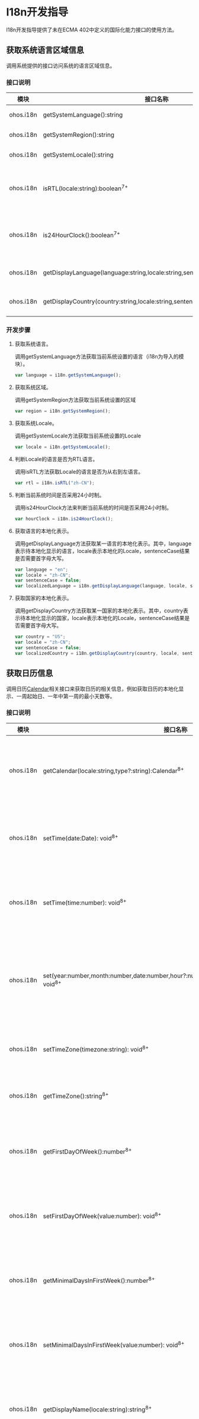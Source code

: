 # I18n开发指导

I18n开发指导提供了未在ECMA 402中定义的国际化能力接口的使用方法。

## 获取系统语言区域信息

调用系统提供的接口访问系统的语言区域信息。

### 接口说明

| 模块 | 接口名称 | 描述 |
| -------- | -------- | -------- |
| ohos.i18n | getSystemLanguage():string | 获取系统语言。 |
| ohos.i18n | getSystemRegion():string | 获取系统区域。 |
| ohos.i18n | getSystemLocale():string | 获取系统Locale。 |
| ohos.i18n | isRTL(locale:string):boolean<sup>7+</sup> | locale对应的语言是否为从右到左语言。 |
| ohos.i18n | is24HourClock():boolean<sup>7+</sup> | 获取当前系统时间是否采用24小时制。 |
| ohos.i18n | getDisplayLanguage(language:string,locale:string,sentenceCase?:boolean):string | 获取语言的本地化表示。 |
| ohos.i18n | getDisplayCountry(country:string,locale:string,sentenceCase?:boolean):string | 获取国家的本地化表示。 |

### 开发步骤

1. 获取系统语言。

   调用getSystemLanguage方法获取当前系统设置的语言（i18n为导入的模块）。

   ```js
   var language = i18n.getSystemLanguage();
   ```

2. 获取系统区域。

     调用getSystemRegion方法获取当前系统设置的区域
     
   ```js
   var region = i18n.getSystemRegion();
   ```

3. 获取系统Locale。

     调用getSystemLocale方法获取当前系统设置的Locale
     
   ```js
   var locale = i18n.getSystemLocale();
   ```

4. 判断Locale的语言是否为RTL语言。

   调用isRTL方法获取Locale的语言是否为从右到左语言。

   ```js
   var rtl = i18n.isRTL("zh-CN");
   ```

5. 判断当前系统时间是否采用24小时制。

     调用is24HourClock方法来判断当前系统的时间是否采用24小时制。
     
   ```js
   var hourClock = i18n.is24HourClock();
   ```

6. 获取语言的本地化表示。

     调用getDisplayLanguage方法获取某一语言的本地化表示。其中，language表示待本地化显示的语言，locale表示本地化的Locale，sentenceCase结果是否需要首字母大写。
     
   ```js
   var language = "en";
   var locale = "zh-CN";
   var sentenceCase = false;
   var localizedLanguage = i18n.getDisplayLanguage(language, locale, sentenceCase);
   ```

7. 获取国家的本地化表示。

     调用getDisplayCountry方法获取某一国家的本地化表示。其中，country表示待本地化显示的国家，locale表示本地化的Locale，sentenceCase结果是否需要首字母大写。
     
   ```js
   var country = "US";
   var locale = "zh-CN";
   var sentenceCase = false;
   var localizedCountry = i18n.getDisplayCountry(country, locale, sentenceCase);
   ```

## 获取日历信息

调用日历[Calendar](../reference/apis/js-apis-intl.md)相关接口来获取日历的相关信息，例如获取日历的本地化显示、一周起始日、一年中第一周的最小天数等。

### 接口说明

| 模块 | 接口名称 | 描述 |
| -------- | -------- | -------- |
| ohos.i18n | getCalendar(locale:string,type?:string):Calendar<sup>8+</sup> | 获取指定locale和type的日历对象。 |
| ohos.i18n | setTime(date:Date): void<sup>8+</sup> | 设置日历对象内部的时间日期。 |
| ohos.i18n | setTime(time:number): void<sup>8+</sup> | 设置日历对象内部的时间日期。 |
| ohos.i18n | set(year:number,month:number,date:number,hour?:number,minute?:number,second?:number): void<sup>8+</sup> | 设置日历对象的年、月、日、时、分、秒。 |
| ohos.i18n | setTimeZone(timezone:string): void<sup>8+</sup> | 设置日历对象的时区。 |
| ohos.i18n | getTimeZone():string<sup>8+</sup> | 获取日历对象的时区。 |
| ohos.i18n | getFirstDayOfWeek():number<sup>8+</sup> | 获取日历对象的一周起始日。 |
| ohos.i18n | setFirstDayOfWeek(value:number): void<sup>8+</sup> | 设置日历对象的一周起始日。 |
| ohos.i18n | getMinimalDaysInFirstWeek():number<sup>8+</sup> | 获取一年中第一周的最小天数。 |
| ohos.i18n | setMinimalDaysInFirstWeek(value:number): void<sup>8+</sup> | 设置一年中第一周的最小天数。 |
| ohos.i18n | getDisplayName(locale:string):string<sup>8+</sup> | 获取日历对象的本地化表示。 |
| ohos.i18n | isWeekend(date?:Date):boolean<sup>8+</sup> | 判断给定的日期是否在日历中是周末。 |

### 开发步骤

1. 实例化日历对象。

   调用getCalendar方法获取指定locale和type的时区对象（i18n为导入的模块）。其中，type表示合法的日历类型，目前合法的日历类型包括："buddhist", "chinese", "coptic", "ethiopic", "hebrew", "gregory", "indian", "islamic_civil", "islamic_tbla", "islamic_umalqura", "japanese", "persian"。当type没有给出时，采用区域默认的日历类型。
   
   ```js
   var calendar = i18n.getCalendar("zh-CN", "gregory);
   ```

2. 设置日历对象的时间。

     调用setTime方法设置日历对象的时间。setTime方法接收两种类型的参数。一种是传入一个Date对象，另一种是传入一个数值表示从1970.1.1 00:00:00 GMT逝去的毫秒数。
     
   ```js
   var date1 = new Date();
   calendar.setTime(date1);
   var date2 = 1000;
   calendar.setTime(date2);
   ```

3. 设置日历对象的年、月、日、时、分、秒。

     调用set方法设置日历对象的年、月、日、时、分、秒。
     
   ```js
   calendar.set(2021, 12, 21, 6, 0, 0)
   ```

4. 设置、获取日历对象的时区。

   调用setTimeZone方法和getTimeZone方法来设置、获取日历对象的时区。其中，setTimeZone方法需要传入一个字符串表示需要设置的时区。
   
   ```js
   calendar.setTimeZone("Asia/Shanghai");
   var timezone = calendar.getTimeZone();
   ```

5. 设置、获取日历对象的一周起始日。

   调用setFirstDayOfWeek方法和getFirstDayOfWeek方法设置、获取日历对象的一周起始日。其中，setFirstDayOfWeek需要传入一个数值表示一周的起始日，1代表周日，7代表周六。

   ```js
   calendar.setFirstDayOfWeek(1);
   var firstDayOfWeek = calendar.getFirstDayOfWeek();
   ```

6. 设置、获取日历对象第一周的最小天数
     调用setMinimalDaysInFirstWeek方法和getMinimalDaysInFirstWeek方法来设置、获取日历对象第一周的最小天数。
     
   ```js
   calendar.setMinimalDaysInFirstWeek(3);
   var minimalDaysInFirstWeek = calendar.getMinimalDaysInFirstWeek();
   ```

7. 获取日历对象的本地化显示
   调用getDisplayName来获取日历对象的本地化显示。
   
   ```js
   var localizedName = calendar.getDisplayName("zh-CN");
   ```

8. 判断某一个日期是否为周末。

   调用isWeekend方法来判断输入的Date是否为周末。
   
   ```js
   var date = new Date();
   var weekend = calendar.isWeekend(date);
   ```

## 电话号码格式化

调用电话号码格式化[PhoneNumberFormat](../reference/apis/js-apis-intl.md)的接口，实现对针对不同国家电话号码的格式化以及判断电话号码格式是否正确的功能。

### 接口说明

| 模块 | 接口名称 | 描述 |
| -------- | -------- | -------- |
| ohos.i18n | constructor(country:string,options?:PhoneNumberFormatOptions)<sup>8+</sup> | 实例化PhoneNumberFormat对象。 |
| ohos.i18n | isValidNumber(number:string):boolean<sup>8+</sup> | 判断number是否是一个格式正确的电话号码。 |
| ohos.i18n | format(number:string):string<sup>8+</sup> | 对number按照指定国家及风格进行格式化。 |

### 开发步骤

1. 实例化电话号码格式化对象。

   调用PhoneNumberFormat的构造函数来实例化电话号码格式化对象，需要传入电话号码的国家代码及格式化选项。其中，格式化选项是可选的，包括style选项，该选项的取值包括："E164", "INTERNATIONAL", "NATIONAL", "RFC3966"。
   
   ```js
   var phoneNumberFormat = new i18n.PhoneNubmerFormat("CN", {type: "E164"});
   ```

2. 判断电话号码格式是否正确。

     调用isValidNumber方法来判断输入的电话号码的格式是否正确。
     
   ```js
   var validNumber = phoneNumberFormat.isValidNumber("15812341234");
   ```

3. 电话号码格式化。

     调用电话号码格式化对象的format方法来对输入的电话号码进行格式化。
     
   ```js
   var formattedNumber = phoneNumberFormat.format("15812341234");
   ```

## 度量衡转换

度量衡转换接口可以实现度量衡转换的相关功能。

### 接口说明

| 模块 | 接口名称 | 描述 |
| -------- | -------- | -------- |
| ohos.i18n | unitConvert(fromUnit:UnitInfo,toUnit:UnitInfo,value:number,locale:string,style?:string):string<sup>8+</sup> | 将fromUnit的单位转换为toUnit的单位，并根据区域与风格进行格式化。 |

### 开发步骤

1. 度量衡单位转换。

   调用[unitConvert](../reference/apis/js-apis-intl.md)方法实现度量衡单位转换，并进行格式化显示的功能。

   ```js
   var fromUnit = {unit: "cup", measureSystem: "US"};
   var toUnit = {unit: "liter", measureSystem: "SI"};
   var number = 1000;
   var locale = "en-US";
   var style = "long";
   i18n.Util.unitConvert(fromUtil, toUtil, number, locale, style);
   ```

## 字母表索引

调用字母表索引[IndexUtil](../reference/apis/js-apis-intl.md)的接口可以获取不同Locale的字母表索引，以及实现计算字符串所属索引的功能。

### 接口说明

| 模块 | 接口名称 | 描述 |
| -------- | -------- | -------- |
| ohos.i18n | getInstance(locale?:string):IndexUtil<sup>8+</sup> | 实例化字母表索引对象。 |
| ohos.i18n | getIndexList():Array&lt;string&gt;<sup>8+</sup> | 获取当前Locale的索引列表。 |
| ohos.i18n | addLocale(locale:string): void<sup>8+</sup> | 将新的Locale对应的索引加入当前索引列表。 |
| ohos.i18n | getIndex(text:string):string<sup>8+</sup> | 获取text对应的索引。 |

### 开发步骤

1. 实例化字母表索引对象。

   调用getInstance方法来实例化特定locale对应的字母表索引对象。当locale参数为空时，实例化系统默认Locale的字母表索引对象。

   
   ```js
   var indexUtil = getInstance("zh-CN");
   ```

2. 获取索引列表。

     调用getIndexList方法来获取当前Locale对应的字母表索引列表。
     
   ```js
   var indexList = indexUtil.getIndexList();
   ```

3. 增加新的索引。

     调用addLocale方法，将新的Locale对应的字母表索引添加到当前字母表索引列表中。
     
   ```js
   indexUtil.addLocale("ar")
   ```

4. 获取字符串对应的索引。

     调用getIndex方法来获取某一字符串对应的字母表索引。
     
   ```js
   var text = "access index";
   indexUtil.getIndex(text);
   ```

## 获取文本断点位置

当文本比较长无法在一行进行显示时，调用文本断点[BreakIterator8](../reference/apis/js-apis-intl.md)的接口，来获取文本可以断行的位置。

### 接口说明

| 模块 | 接口名称 | 描述 |
| -------- | -------- | -------- |
| ohos.i18n | getLineInstance(locale:string):BreakIterator<sup>8+</sup> | 实例化断行对象。 |
| ohos.i18n | setLineBreakText(text:string): void<sup>8+</sup> | 设置要处理的文本。 |
| ohos.i18n | getLineBreakText():string<sup>8+</sup> | 获取要处理的文本。 |
| ohos.i18n | current():number<sup>8+</sup> | 获取当前断行对象在处理文本的位置。 |
| ohos.i18n | first():number<sup>8+</sup> | 将断行对象设置到第一个可断句的分割点。 |
| ohos.i18n | last():number<sup>8+</sup> | 将断行对象设置到最后一个可断句的分割点。 |
| ohos.i18n | next(index?:number):number<sup>8+</sup> | 将断行对象移动index个分割点的位置。 |
| ohos.i18n | previous():number<sup>8+</sup> | 将断行对象移动到前一个分割点的位置。 |
| ohos.i18n | following(offset:number):number<sup>8+</sup> | 将断行对象移动到offset指定位置的后面一个分割点的位置。 |
| ohos.i18n | isBoundary(offset:number):boolean<sup>8+</sup> | 判断某个位置是否是分割点。 |

### 开发步骤

1. 实例化断行对象。

   调用getLineInstance方法来实例化断行对象。

   ```js
   var locale = "en-US"
   var breakIterator = i18n.getLineInstance(locale);
   ```

2. 设置、访问要断行处理的文本。

   调用setLineBreakText方法和getLineBreakText方法来设置、访问要断行处理的文本。

   ```js
   var text = "Apple is my favorite fruit";
   breakIterator.setLineBreakText(text);
   var breakText = breakIterator.getLineBreakText();
   ```

3. 获取断行对象当前的位置。

   调用current方法来获取断行对象在当前处理文本中的位置。
   
   ```js
   var pos = breakIterator.current();
   ```

4. 设置断行对象的位置。

   系统提供了很多接口可以用于调整断行对象在处理文本中的位置，包括first, last, next, previous, following。

   ```js
   var firstPos = breakIterator.first(); // 将断行对象设置到第一个分割点的位置，即文本的起始位置；
   var lastPos = breakIterator.last();  // 将断行对象设置到最后一个分割点的位置，即文本末尾的下一个位置；
   // 将断行对象向前或向后移动一定数量的分割点。
   // 当传入正数时，向后移动；当传入负数时，向前移动；当未传入数值时，则向后移动一个位置；
   // 当移动超出了文本的长度范围，则返回-1；
   var nextPos = breakIterator.next(-2);
   var previousPos = breakIterator.previous();  // 将断行对象向前移动向前移动一个分割点，当超出文本长度范围时返回-1；
   // 将断行对象移动到offset指定位置的后面一个分割点。如果offset所指定的位置的下一个分割点超出了文本的长度范围，则返回-1；
   var followingPos = breakIterator.following(10); 
   ```

5. 判断某个位置是否为分割点。

   调用isBoundary方法来判断一个方法是否为分割点；如果该位置是分割点，则返回true，并且将断行对象移动到该位置；如果该位置不是分割点，则返回false，并且将断行对象移动到该位置后的一个分割点。
   
   ```js
   var isboundary = breakIterator.isBoundary(5);
   ```